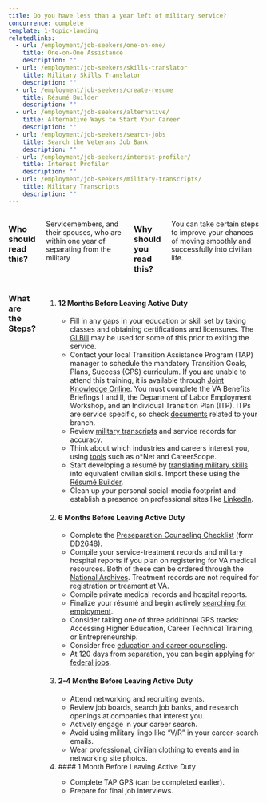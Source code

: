 ```yaml
---
title: Do you have less than a year left of military service?
concurrence: complete
template: 1-topic-landing
relatedlinks:
  - url: /employment/job-seekers/one-on-one/
    title: One-on-One Assistance
    description: ""
  - url: /employment/job-seekers/skills-translator
    title: Military Skills Translator
    description: ""
  - url: /employment/job-seekers/create-resume
    title: Résumé Builder
    description: ""
  - url: /employment/job-seekers/alternative/
    title: Alternative Ways to Start Your Career
    description: ""
  - url: /employment/job-seekers/search-jobs
    title: Search the Veterans Job Bank
    description: ""
  - url: /employment/job-seekers/interest-profiler/
    title: Interest Profiler
    description: ""
  - url: /employment/job-seekers/military-transcripts/
    title: Military Transcripts
    description: ""
---
```



<div class="section one" markdown="0">
<div class="primary" markdown="0">
<div class="row" markdown="0">
<div class="small-9 medium-12 left columns" markdown="1">

### Who should read this?

Servicemembers, and their spouses, who are within one year of separating from the military

### Why should you read this? 

You can take certain steps to improve your chances of moving smoothly and successfully into civilian life.

</div>
</div>

<div class="row" markdown="0">
<div class="small-12 columns divider margin top"  markdown="1">

### What are the Steps?

<ol class="process">
<li class="step one wow fadeIn animated">
<div markdown="1">

#### 12 Months Before Leaving Active Duty

- Fill in any gaps in your education or skill set by taking classes and obtaining certifications and licensures. The [GI Bill](/education/gi-bill/) may be used for some of this prior to exiting the service. 
- Contact your local Transition Assistance Program (TAP) manager to schedule the mandatory Transition Goals, Plans, Success (GPS) curriculum. If you are unable to attend this training, it is available through [Joint Knowledge Online](https://jkodirect.jten.mil). You must complete the VA Benefits Briefings I and II, the Department of Labor Employment Workshop, and an Individual Transition Plan (ITP). ITPs are service specific, so check [documents](https://dodtap.mil/index.html) related to your branch. 
- Review [military transcripts](/employment/job-seekers/military-transcripts) and service records for accuracy. 
- Think about which industries and careers interest you, using [tools](/employment/job-seekers/interest-profiler) such as o*Net and CareerScope.
- Start developing a résumé by [translating military skills](/employment/job_seekers/skills-translator) into equivalent civilian skills. Import these using the [Résumé Builder](/employment/job-seekers/create-resume). 
- Clean up your personal social-media footprint and establish a presence on professional sites like [LinkedIn](https://www.linkedin.com/). 

</div>
</li>

<li class="step two wow fadeIn animated">
<div markdown="1">

#### 6 Months Before Leaving Active Duty

- Complete the [Preseparation Counseling Checklist](http://www.dtic.mil/whs/directives/forms/eforms/dd2648t.pdf) (form DD2648).
- Compile your service-treatment records and military hospital reports if you plan on registering for VA medical resources.
Both of these can be ordered through the [National Archives](https://www.archives.gov/veterans/military-service-records/). Treatment records are not required for registration or treament at VA.
- Compile private medical records and hospital reports. 
- Finalize your résumé and begin actively [searching for employment](/employment/job-seekers/search-jobs).
- Consider taking one of three additional GPS tracks: Accessing Higher Education, Career Technical Training, or Entrepreneurship. 
- Consider free [education and career counseling](/education/tools-programs/education-career-counseling/).
- At 120 days from separation, you can begin applying for [federal jobs](/employment/job-seekers/federal-employment). 

</div>

</li>

<li class="step three wow fadeIn animated">
<div markdown="1">

#### 2-4 Months Before Leaving Active Duty

- Attend networking and recruiting events.
- Review job boards, search job banks, and research openings at companies that interest you.
- Actively engage in your career search.
- Avoid using military lingo like “V/R” in your career-search emails. 
- Wear professional, civilian clothing to events and in networking site photos.

</div>
</li>

<li class="step four last wow fadeIn animated">

<div markdown="1">
#### 1 Month Before Leaving Active Duty

- Complete TAP GPS (can be completed earlier).
- Prepare for final job interviews.
</div>
</li>
</ol>

</div>
</div>
</div>

